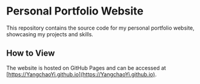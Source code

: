 # Personal Portfolio Website

This repository contains the source code for my personal portfolio website, showcasing my projects and skills.

## How to View

The website is hosted on GitHub Pages and can be accessed at [https://YangchaoYi.github.io](https://YangchaoYi.github.io).
